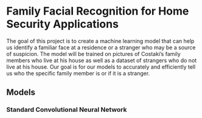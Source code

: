 # Family Facial Recognition for Home Security Applications

The goal of this project is to create a machine learning model that can help us identify a familiar face at a residence or a stranger who may be a source of suspicion. The model will be trained on pictures of Costaki’s family members who live at his house as well as a dataset of strangers who do not live at his house. Our goal is for our models to accurately and efficiently tell us who the specific family member is or if it is a stranger.

## Models

### Standard Convolutional Neural Network

```

```
